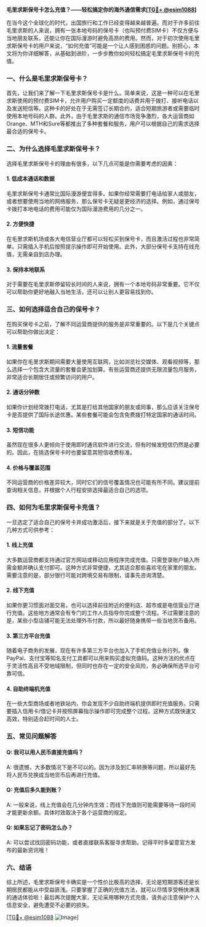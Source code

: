 **毛里求斯保号卡怎么充值？——轻松搞定你的海外通信需求[[TG💪+ @esim1088](https://t.me/s/esim1088)]**

在当今这个全球化的时代，出国旅行和工作已经变得越来越普遍。而对于许多前往毛里求斯的人来说，拥有一张本地号码的保号卡（也叫预付费SIM卡）不仅方便与当地朋友联系，还能让你在国际漫游时避免高昂的费用。然而，对于初次使用毛里求斯保号卡的用户来说，“如何充值”可能是一个让人感到困惑的问题。别担心，本文将为你详细解答，从基础到进阶，一步步教你如何轻松搞定毛里求斯保号卡的充值。

### 一、什么是毛里求斯保号卡？

首先，让我们来了解一下毛里求斯保号卡是什么。简单来说，这是一种可以在毛里求斯使用的预付费SIM卡，允许用户购买一定额度的话费并用于拨打、接听电话以及发送短信等。这种卡的好处在于无需签订长期合约，适合短期旅游者或需要临时使用本地号码的人群。此外，由于毛里求斯的通信市场竞争激烈，各大运营商如Orange、MTH和Sure等都推出了多种套餐和服务，用户可以根据自己的需求选择最合适的保号卡。

### 二、为什么选择毛里求斯保号卡？

选择毛里求斯保号卡的理由有很多，以下几点可能是你需要考虑的因素：

#### 1. **低成本通话和数据**
   毛里求斯保号卡通常比国际漫游便宜得多。如果你经常需要打电话给家人或朋友，或者想要使用当地的网络服务，那么保号卡无疑是更经济的选择。例如，通过保号卡拨打本地电话的费用可能仅为国际漫游费用的几分之一。

#### 2. **方便快捷**
   在毛里求斯机场或各大电信营业厅都可以轻松买到保号卡，而且激活过程也非常简单。只需插入手机后按照提示操作即可开始使用。此外，大部分保号卡支持在线充值，无需亲自到店办理。

#### 3. **保持本地联系**
   对于需要在毛里求斯停留较长时间的人来说，拥有一个本地号码非常重要。它不仅可以帮助你更好地融入当地生活，还可以让别人更容易找到你。

### 三、如何选择适合自己的保号卡？

在购买保号卡之前，了解不同运营商提供的服务是非常重要的。以下是几个关键点可以帮助你做出决定：

#### 1. **流量套餐**
   如果你在毛里求斯期间需要大量使用互联网，比如浏览社交媒体、观看视频等，那么选择一个包含大流量的套餐会更加划算。有些运营商还提供无限流量包月服务，非常适合长期居住或频繁访问的用户。

#### 2. **通话分钟数**
   如果你计划经常拨打电话，尤其是打给其他国家的朋友或同事，那么应该关注保号卡是否提供了国际长途优惠。某些套餐可能会包含免费拨打特定国家的通话时间。

#### 3. **短信功能**
   虽然现在很多人更倾向于使用即时通讯软件进行交流，但有时候发短信仍然是必要的。因此，在挑选保号卡时也要留意其短信收费标准。

#### 4. **价格与覆盖范围**
   不同运营商的价格差异较大，同时它们的信号覆盖情况也可能有所不同。建议提前查询相关信息，并根据个人行程安排选择最适合自己的选项。

### 四、如何为毛里求斯保号卡充值？

一旦选定了适合自己的保号卡并成功激活后，接下来就是关于充值的部分了。以下几种方式可供参考：

#### 1. **线上充值**
   大多数运营商都支持通过官方网站或移动应用程序完成充值。只需登录账户输入所需金额并确认支付即可。这种方式非常便捷，尤其适合那些喜欢宅在家里的朋友。需要注意的是，部分银行可能对跨境交易有限制，请事先咨询清楚。

#### 2. **线下充值**
   如果你更习惯面对面交易，也可以选择前往附近的便利店、超市或是电信营业厅进行充值。这些地方通常会有专门的工作人员指导你完成整个流程。不过需要注意的是，某些小型店铺可能无法处理外币付款，所以最好随身携带一些当地货币备用。

#### 3. **第三方平台充值**
   随着电子商务的发展，现在有许多第三方平台也加入了手机充值业务行列。像PayPal、支付宝等知名支付工具都可以用来购买虚拟充值码。这种方法的优点在于灵活性高且不受地域限制，但同时也存在一定的安全风险，务必确保所选平台可靠可信。

#### 4. **自助终端机充值**
   在一些大型商场或者地铁站内，你会发现不少自助终端机提供即时充值服务。只需要插入信用卡/借记卡并按照屏幕指示操作即可完成整个过程。这种方式既快速又高效，特别适合赶时间的人士。

### 五、常见问题解答

#### Q: 我可以用人民币直接充值吗？
A: 很遗憾，大多数情况下是不可以的。因为涉及到汇率转换等问题，所以最好先将人民币兑换成当地货币后再进行充值。

#### Q: 充值后多久能到账？
A: 一般来说，线上充值会在几分钟内生效；而线下充值则可能需要等待一段时间才能更新余额。具体时效取决于各个运营商的规定。

#### Q: 如果忘记了密码怎么办？
A: 可以尝试找回密码功能，或者直接联系客服寻求帮助。记得平时多留意官方发布的最新资讯哦！

### 六、结语

综上所述，毛里求斯保号卡确实是一个性价比极高的选择，无论是短期游客还是长期居民都能从中受益匪浅。只要掌握了正确的充值方法，就可以尽情享受畅快淋漓的通话体验啦！最后再次提醒大家，无论采用哪种方式充值，请务必注意保护个人信息安全，避免遭受不必要的损失。

[[TG💪+ @esim1088](https://t.me/s/esim1088) ![Image](https://i.postimg.cc/4NQfJmqS/Snipaste-2025-05-13-00-14-12.png)]
